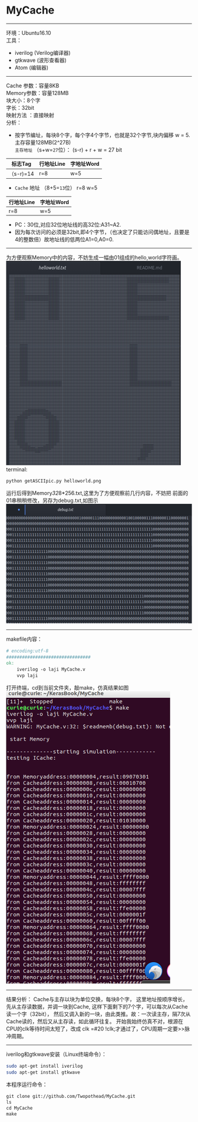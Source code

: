 # MyCache

----------------------------------------
环境：Ubuntu16.10  
工具：

- iverilog (Verilog编译器)
- gtkwave (波形查看器)
- Atom (编辑器)  
---------------------------------------
Cache 参数：容量8KB   
Memory参数：容量128MB  
块大小：8个字  
字长：32bit  
映射方法 ：直接映射  
分析：  
- 按字节编址，每块8个字，每个字4个字节，也就是32个字节,块内偏移 w = 5.
主存容量128MB(2^27B)  
`主存地址` （s+w=`27`位）： (s-r) + r + w = 27 bit

标志Tag    | 行地址Line  | 字地址Word
------    |------------|----------
（s-r)=14 | r=8        | w=5
- `Cache` 地址  （8+5=`13`位） r=8 w=5

行地址Line  | 字地址Word
------------|----------
r=8        | w=5
- PC：30位,对应32位地址线的高32位:A31~A2.
- 因为每次访问的必须是32bit,即4个字节，（也决定了只能访问偶地址，且要是4的整数倍）故地址线的低两位A1=0,A0=0.

---------------------------------------

为方便观察Memory中的内容，不妨生成一幅由01组成的hello,world字符画。
![](assets/README-1ffea.png)
terminal:
``` sh
python getASCIIpic.py helloworld.png
```
运行后得到Memory*32*8*256.txt,这里为了方便观察前几行内容，不妨把
前面的01串稍稍修改，另存为debug.txt,如图示
![](assets/README-a7f91.png)

---------------------------------------

makefile内容：
```makefile
# encoding:utf-8
################################
ok:
	iverilog -o laji MyCache.v
	vvp laji
```
打开终端，cd到当前文件夹，敲make，仿真结果如图
![](assets/README-93193.png)

-------------------------------------

结果分析： Cache与主存以块为单位交换，每块8个字，
这里地址按顺序增长，先从主存读数据，并调一块到Cache,
这样下面剩下的7个字，可以每次从Cache读一个字（32bit），
然后又调入新的一块，由此类推。故：一次读主存，隔7次从
Cache读的，然后又从主存读，如此循环往复。
开始我始终仿真不对，根源在CPU的clk等待时间太短了，改成
clk =#20 !clk;才通过了，CPU周期一定要>>脉冲周期。

---------------------------------------
iverilog和gtkwave安装（Linux终端命令）：
```sh
sudo apt-get install iverilog
sudo apt-get install gtkwave
```
本程序运行命令：
```
git clone git://github.com/Twopothead/MyCache.git
ls
cd MyCache
make
```
